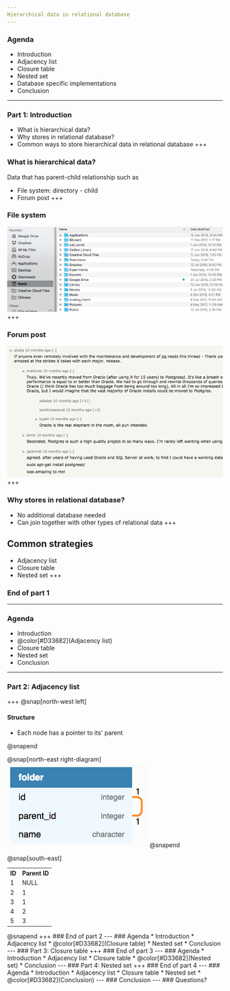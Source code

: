 ```yaml
---
Hierarchical data in relational database
---
```

### Agenda
* Introduction
* Adjacency list
* Closure table
* Nested set
* Database specific implementations
* Conclusion
---
### Part 1: Introduction
* What is hierarchical data?
* Why stores in relational database?
* Common ways to store hierarchical data in relational database
+++
### What is hierarchical data?
Data that has parent-child relationship such as

* File system: directory - child
* Forum post
+++
### File system
![HN](static/finder.png)
+++
### Forum post
![HN](static/hacker_news.png)
+++
### Why stores in relational database?
* No additional database needed
* Can join together with other types of relational data
+++
## Common strategies
* Adjacency list
* Closure table
* Nested set
+++
### End of part 1
---
### Agenda
* Introduction
* @color[#D33682](Adjacency list)
* Closure table
* Nested set
* Conclusion
---
### Part 2: Adjacency list
+++
@snap[north-west left]
<h4>Structure</h4>
<ul>
	<li>Each node has a pointer to its' parent</li>
</ul>
@snapend

@snap[north-east right-diagram]
![Adjacency list](static/adjacency_list_db_diagram.png)
@snapend

@snap[south-east]
<table>
<tr>
	<th>ID</th>
	<th>Parent ID</th>
</tr>
<tr>
	<td>1</td>
	<td>NULL</td>
</tr>
<tr>
	<td>2</td>
	<td>1</td>
</tr>
<tr>
	<td>3</td>
	<td>1</td>
</tr>
<tr>
	<td>4</td>
	<td>2</td>
</tr>
<tr>
	<td>5</td>
	<td>3</td>
</tr>
</table>
@snapend
+++
### End of part 2
---
### Agenda
* Introduction
* Adjacency list
* @color[#D33682](Closure table)
* Nested set
* Conclusion
---
### Part 3: Closure table
+++
### End of part 3
---
### Agenda
* Introduction
* Adjacency list
* Closure table
* @color[#D33682](Nested set)
* Conclusion
---
### Part 4: Nested set
+++
### End of part 4
---
### Agenda
* Introduction
* Adjacency list
* Closure table
* Nested set
* @color[#D33682](Conclusion)
---
### Conclusion
---
### Questions?

